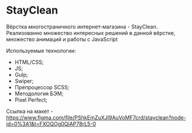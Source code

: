 # StayClean
Вёрстка многостраничного интернет-магазина - StayClean. Реализованно множество интересных решений в данной вёрстке, множество анимаций и работы с JavaScript

Используемые технологии:

- HTML/CSS;
- JS;
- Gulp;
- Swiper;
- Препроцессор SCSS;
- Методология БЭМ;
- Pixel Perfect;


Ссылка на макет - https://www.figma.com/file/PShkEmZuXJI9AuVoMF7crd/stayclean?node-id=0%3A1&t=FXOQOg0QlAP78rL5-0
